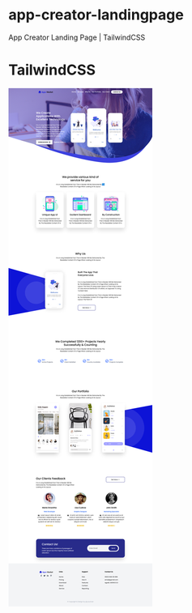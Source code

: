 # app-creator-landingpage
App Creator Landing Page | TailwindCSS 

# TailwindCSS

![alt text](https://github.com/yusufobr/app-creator-landingpage/blob/main/Screenshot%202022-12-29%20at%2022-55-04%20App%20Creator%20Landing%20Page.png)

